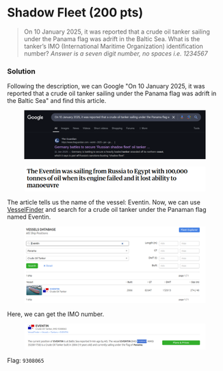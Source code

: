 # Shadow Fleet (200 pts)

> On 10 January 2025, it was reported that a crude oil tanker sailing under the Panama flag was adrift in the Baltic Sea. What is the tanker’s IMO (International Maritime Organization) identification number? _Answer is a seven digit number, no spaces i.e. 1234567_

### Solution

Following the description, we can Google "On 10 January 2025, it was reported that a crude oil tanker sailing under the Panama flag was adrift in the Baltic Sea" and find this article.

<figure><img src="../../../.gitbook/assets/image (4).png" alt=""><figcaption></figcaption></figure>

<figure><img src="../../../.gitbook/assets/image (5).png" alt=""><figcaption></figcaption></figure>

The article tells us the name of the vessel: Eventin. Now, we can use [VesselFinder](https://www.vesselfinder.com/vessels) and search for a crude oil tanker under the Panaman flag named Eventin.

<figure><img src="../../../.gitbook/assets/image (6).png" alt=""><figcaption></figcaption></figure>

Here, we can get the IMO number.

<figure><img src="../../../.gitbook/assets/image (7).png" alt=""><figcaption></figcaption></figure>

Flag: `9308065`
